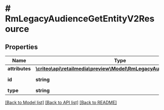 # # RmLegacyAudienceGetEntityV2Resource

## Properties

Name | Type | Description | Notes
------------ | ------------- | ------------- | -------------
**attributes** | [**\criteo\api\retailmedia\preview\Model\RmLegacyAudienceGetEntityV2**](RmLegacyAudienceGetEntityV2.md) |  | [optional]
**id** | **string** | Id of the entity | [optional]
**type** | **string** |  | [optional]

[[Back to Model list]](../../README.md#models) [[Back to API list]](../../README.md#endpoints) [[Back to README]](../../README.md)

